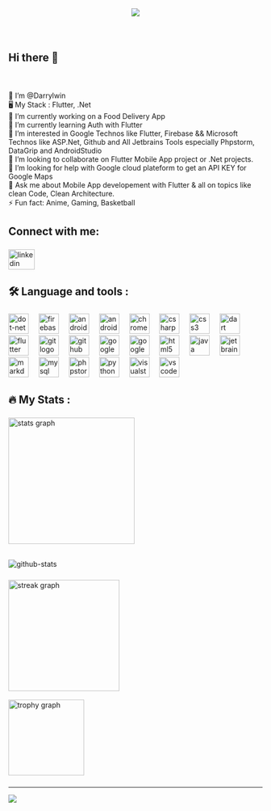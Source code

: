 <div align="center">
  <img height="" src="https://pbs.twimg.com/media/E8X8PZ5X0AA3RYh.jpg"  />
</div>

###

<br clear="both">

<h2 align="left">Hi there 👋</h2>

###

<br clear="both">

<p align="left">
👋 I’m @Darrylwin<br>
🖥️ My Stack : Flutter, .Net<br>
🔭 I’m currently working on a Food Delivery App<br>
🌱 I’m currently learning Auth with Flutter<br>
👀 I’m interested in Google Technos like Flutter, Firebase && Microsoft Technos like ASP.Net, Github and All Jetbrains Tools especially Phpstorm, DataGrip and AndroidStudio<br>
👯 I’m looking to collaborate on Flutter Mobile App project or .Net  projects.<br>
🤔 I’m looking for help with Google cloud plateform to get an API KEY for Google Maps<br>
💬 Ask me about Mobile App developement with Flutter & all on topics like clean Code, Clean Architecture.<br>
⚡ Fun fact: Anime, Gaming, Basketball
</p>

###

<h2 align="left">Connect with me:</h2>

###

<div align="left">
  <a href="https://www.linkedin.com/in/darryl-win-logossou-04b5502a6/" target="_blank">
    <img src="https://raw.githubusercontent.com/maurodesouza/profile-readme-generator/master/src/assets/icons/social/linkedin/default.svg" width="52" height="40" alt="linkedin logo"  />
  </a>
</div>

<h2 align="left">🛠 Language and tools :</h2>

###

<div align="left">
  <img src="https://cdn.jsdelivr.net/gh/devicons/devicon/icons/dot-net/dot-net-original.svg" height="40" alt="dot-net logo"  />
  <img width="12" />
  <img src="https://cdn.jsdelivr.net/gh/devicons/devicon/icons/firebase/firebase-plain.svg" height="40" alt="firebase logo"  />
  <img width="12" />
  <img src="https://cdn.jsdelivr.net/gh/devicons/devicon/icons/android/android-original.svg" height="40" alt="android logo"  />
  <img width="12" />
  <img src="https://cdn.jsdelivr.net/gh/devicons/devicon/icons/androidstudio/androidstudio-original.svg" height="40" alt="androidstudio logo"  />
  <img width="12" />
  <img src="https://cdn.jsdelivr.net/gh/devicons/devicon/icons/chrome/chrome-original.svg" height="40" alt="chrome logo"  />
  <img width="12" />
  <img src="https://cdn.jsdelivr.net/gh/devicons/devicon/icons/csharp/csharp-original.svg" height="40" alt="csharp logo"  />
  <img width="12" />
  <img src="https://cdn.jsdelivr.net/gh/devicons/devicon/icons/css3/css3-original.svg" height="40" alt="css3 logo"  />
  <img width="12" />
  <img src="https://cdn.jsdelivr.net/gh/devicons/devicon/icons/dart/dart-original.svg" height="40" alt="dart logo"  />
  <img width="12" />
  <img src="https://cdn.jsdelivr.net/gh/devicons/devicon/icons/flutter/flutter-original.svg" height="40" alt="flutter logo"  />
  <img width="12" />
  <img src="https://cdn.jsdelivr.net/gh/devicons/devicon/icons/git/git-original.svg" height="40" alt="git logo"  />
  <img width="12" />
  <img src="https://cdn.jsdelivr.net/gh/devicons/devicon/icons/github/github-original.svg" height="40" alt="github logo"  />
  <img width="12" />
  <img src="https://cdn.jsdelivr.net/gh/devicons/devicon/icons/google/google-original.svg" height="40" alt="google logo"  />
  <img width="12" />
  <img src="https://cdn.jsdelivr.net/gh/devicons/devicon/icons/googlecloud/googlecloud-original.svg" height="40" alt="googlecloud logo"  />
  <img width="12" />
  <img src="https://cdn.jsdelivr.net/gh/devicons/devicon/icons/html5/html5-original.svg" height="40" alt="html5 logo"  />
  <img width="12" />
  <img src="https://cdn.jsdelivr.net/gh/devicons/devicon/icons/java/java-original.svg" height="40" alt="java logo"  />
  <img width="12" />
  <img src="https://cdn.jsdelivr.net/gh/devicons/devicon/icons/jetbrains/jetbrains-original.svg" height="40" alt="jetbrains logo"  />
  <img width="12" />
  <img src="https://cdn.jsdelivr.net/gh/devicons/devicon/icons/markdown/markdown-original.svg" height="40" alt="markdown logo"  />
  <img width="12" />
  <img src="https://cdn.jsdelivr.net/gh/devicons/devicon/icons/mysql/mysql-original.svg" height="40" alt="mysql logo"  />
  <img width="12" />
  <img src="https://cdn.jsdelivr.net/gh/devicons/devicon/icons/phpstorm/phpstorm-original.svg" height="40" alt="phpstorm logo"  />
  <img width="12" />
  <img src="https://cdn.jsdelivr.net/gh/devicons/devicon/icons/python/python-original.svg" height="40" alt="python logo"  />
  <img width="12" />
  <img src="https://cdn.jsdelivr.net/gh/devicons/devicon/icons/visualstudio/visualstudio-plain.svg" height="40" alt="visualstudio logo"  />
  <img width="12" />
  <img src="https://cdn.jsdelivr.net/gh/devicons/devicon/icons/vscode/vscode-original.svg" height="40" alt="vscode logo"  />
</div>

###

<h2 align="left">🔥 My Stats :</h2>

###

<div align="left">
  <img src="https://github-readme-stats.vercel.app/api?username=darrylwin&show=prs_merged&show_icons=true&theme=one_dark_pro" height="250" alt="stats graph"  /> <br/> <br/> 
</div>

![github-stats](https://stats.dooboo.io/api/github-stats-advanced?login=Darrylwin)

###
  <!-- <img src="https://github-readme-stats.vercel.app/api/top-langs?username=Darrylwin&locale=en&hide_title=false&layout=compact&card_width=340&langs_count=6&theme=noctis_minimus&hide_border=false&order=2" height="180" alt="languages graph"  /> <br/> <br/> -->
###

<div align="left">

  <img src="https://streak-stats.demolab.com?user=Darrylwin&locale=en&mode=daily&theme=noctis_minimus&hide_border=false&border_radius=5&order=3" height="220" alt="streak graph"  /> <br/> <br/> 
  <img src="https://github-profile-trophy.vercel.app/?username=Darrylwin&theme=nord&no-frame=false&no-bg=false&margin-w=4" height="150" alt="trophy graph"  />
   <!-- <br/> <br/>  -->

</div>

<!-- [![Darrylwin's Github Stats](https://stats.deeptrain.net/user/Darrylwin/)](https://github.com/darrylwin/darrylwin) -->

  <!-- <img src="https://github-contributor-stats.vercel.app/api?username=Darrylwin&limit=5&theme=noctis_minimus&combine_all_yearly_contributions=true" /> 
   -->
  <!-- <img src="https://github-readme-activity-graph.vercel.app/graph?username=Darrylwin&theme=noctis-minimus&area=true&radius=10" height="350" alt="activity-graph graph"  /> -->


###
---
[![](https://visitcount.itsvg.in/api?id=Darrylwin&icon=0&color=0)](https://visitcount.itsvg.in)

